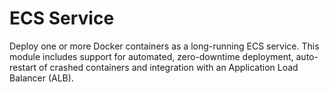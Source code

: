 # ECS Service

Deploy one or more Docker containers as a long-running ECS service. This module includes support for automated, zero-downtime deployment, auto-restart of crashed containers and integration with an Application Load Balancer (ALB).
